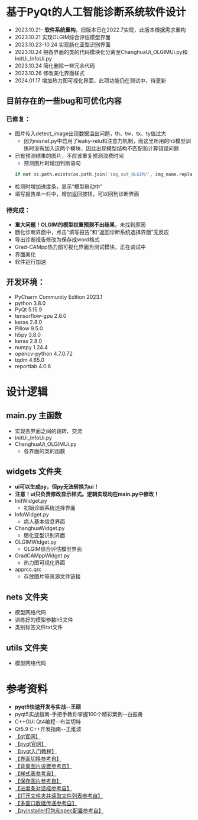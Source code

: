 # 基于PyQt的人工智能诊断系统软件设计

* 2023.10.21- **软件系统重构**，旧版本已在2022.7实现，此版本根据需求重构
* 2023.10.21 实现OLGIM综合评估模型界面
* 2023.10.23-10.24 实现肠化亚型识别界面
* 2023.10.24 把各界面的类的代码模块化分离至ChanghuaUi_OLGIMUi.py和InitUi_InfoUi.py
* 2023.10.24 简化删除一些冗余代码
* 2023.10.26 修改美化界面样式
* 2024.01.17 增加热力图可视化界面，此项功能仍在测试中，待更新

## 目前存在的一些bug和可优化内容
### 已修复：
* 图片传入detect_image出现数据溢出问题，th、tw、tx、ty值过大
  * 因为resnet.py中启用了leaky-relu和注意力机制，而这里所用的h5模型训练时没有加入这两个模块，因此出现模型结构不匹配和计算错误问题
* 已有预测结果的图片，不应该重复预测浪费时间
  * 预测图片时增加判断语句 
  ```python 
  if not os.path.exists(os.path.join('img_out_OLGIM/', img_name.replace(".jpg", ".png"))):
  ```
* 检测时增加进度条，显示“模型启动中”
* 填写报告单一栏中，增加返回按钮，可以回到诊断界面

### 待完成：
* **重大问题！OLGIM的模型权重预测不出结果**，未找到原因
* 肠化诊断界面中，点击“填写报告”和“返回诊断系统选择界面”无反应
* 导出诊断报告修改为保存成word格式
* Grad-CAMpp热力图可视化界面为测试模块，正在调试中
* 界面美化
* 软件运行加速

## 开发环境：
* PyCharm Community Edition 2023.1
* python 3.8.0
* PyQt 5.15.9
* tensorflow-gpu 2.8.0
* keras 2.8.0
* Pillow 9.5.0
* h5py 3.8.0
* keras 2.8.0
* numpy 1.24.4
* opencv-python 4.7.0.72
* tqdm 4.65.0
* reportlab 4.0.6

# 设计逻辑
## main.py 主函数
* 实现各界面之间的跳转、交流
* InitUi_InfoUi.py
* ChanghuaUi_OLGIMUi.py
  * 各界面的类的函数

## widgets 文件夹
* **ui可以生成py，但py无法转换为ui！**
* **注意！ui只负责修改显示样式。逻辑实现均在main.py中修改！**
* InitWidget.py 
  * 初始诊断系统选择界面
* InfoWidget.py
  * 病人基本信息界面
* ChanghuaWidget.py
  * 肠化亚型识别界面
* OLGIMWidget.py
  * OLGIM综合评估模型界面
* GradCAMppWidget.py
  * 热力图可视化界面
* apprcc.qrc
  * 存放图片等资源文件链接

## nets 文件夹
* 模型网络代码
* 训练好的模型参数h5文件
* 类别标签文件txt文件

## utils 文件夹
* 模型网络代码

# 参考资料
* **pyqt5快速开发与实战--王硕**
* pyqt5实战指南-手把手教你掌握100个精彩案例--白振勇
* C++GUI Qt4编程--布兰切特
* Qt5.9 C++开发指南--王维波
* [【qt官网】](https://www.qt.io/cn/)
* [【pyqt官网】](https://www.riverbankcomputing.com/)
* [【pyqt入门教程】](https://blog.csdn.net/m0_57021623/article/details/123459038)
* [【界面切换参考自】](https://blog.csdn.net/weixin_43734095/article/details/106783108)
* [【背景图片设置参考自】](https://blog.csdn.net/qq_38161040/article/details/88363916)
* [【样式表参考自】](https://blog.csdn.net/zhouyingge1104/article/details/95377946)
* [【保存图片参考自】](https://blog.csdn.net/m0_47682721/article/details/123928585)
* [【进度条对话框参考自】](https://blog.csdn.net/yurensan/article/details/121025642)
* [【打开文件夹并读取文件列表参考自】](https://blog.csdn.net/weixin_45875105/article/details/113185870)
* [【多窗口数据传递参考自】](https://blog.csdn.net/jdl1206/article/details/121619463)
* [【pyinstaller打包和spec配置参考自】](https://blog.csdn.net/qq_38856833/article/details/115287480)
